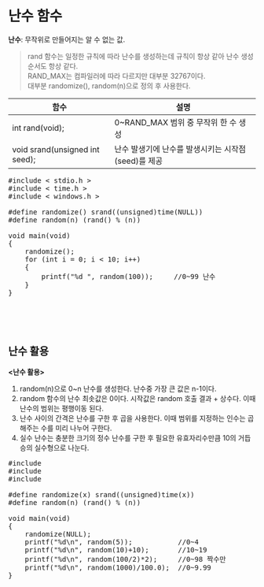 # 난수 함수
**난수**: 무작위로 만들어지는 알 수 없는 값.  
> rand 함수는 일정한 규칙에 따라 난수를 생성하는데 규칙이 항상 같아 난수 생성 순서도 항상 같다.  
> RAND_MAX는 컴파일러에 따라 다르지만 대부분 32767이다.  
> 대부분 randomize(), random(n)으로 정의 후 사용한다.  

|함수|설명|
|----|----|
|int rand(void);|0~RAND_MAX 범위 중 무작위 한 수 생성|
|void srand(unsigned int seed);|난수 발생기에 난수를 발생시키는 시작점(seed)를 제공|
<pre>#include < stdio.h >
#include < time.h >
#include < windows.h >

#define randomize() srand((unsigned)time(NULL))
#define random(n) (rand() % (n))

void main(void)
{
    randomize();
    for (int i = 0; i < 10; i++)
    {
        printf("%d ", random(100));     //0~99 난수
    }
}</pre><br><br><br>

## 난수 활용
**<난수 활용>**
1. random(n)으로 0~n 난수를 생성한다. 난수중 가장 큰 값은 n-1이다.
2. random 함수의 난수 최솟값은 0이다. 시작값은 random 호출 결과 + 상수다. 이때 난수의 범위는 평행이동 된다.
3. 난수 사이의 간격은 난수를 구한 후 곱을 사용한다. 이때 범위를 지정하는 인수는 곱해주는 수를 미리 나누어 구한다.
4. 실수 난수는 충분한 크기의 정수 난수를 구한 후 필요한 유효자리수만큼 10의 거듭승의 실수형으로 나눈다.

<pre>#include <stdio.h>
#include <time.h>
#include <windows.h>

#define randomize(x) srand((unsigned)time(x))
#define random(n) (rand() % (n))

void main(void)
{
	randomize(NULL);
	printf("%d\n", random(5));           //0~4
	printf("%d\n", random(10)+10);       //10~19
	printf("%d\n", random(100/2)*2);     //0~98 짝수만
	printf("%d\n", random(1000)/100.0);  //0~9.99
}</pre>
